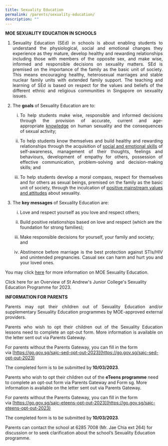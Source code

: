 ```yaml
---
title: Sexuality Education
permalink: /parents/sexuality-education/
description: ""
---
```

<div><strong>MOE SEXUALITY EDUCATION IN SCHOOLS</strong></div>
<div>
<ol>
<li align="justify">Sexuality Education (SEd) in schools is about enabling students to understand the physiological, social and emotional changes they experience as they mature, develop healthy and rewarding relationships including those with members of the opposite sex, and make wise, informed and responsible decisions on sexuality matters. SEd is premised on the importance of the family as the basic unit of society. This means encouraging healthy, heterosexual marriages and stable nuclear family units with extended family support. The teaching and learning of SEd is based on respect for the values and beliefs of the different ethnic and religious communities in Singapore on sexuality issues.</li>
</ol>
</div>
<div>
<ol start="2">
<li>The&nbsp;<strong>goals</strong>&nbsp;of Sexuality Education are to:</li>
</ol>
<ol>
<ol type="i">
<li type="i" align="justify">To help students make wise, responsible and informed decisions through the provision of accurate, current and age-appropriate&nbsp;<u>knowledge</u>&nbsp;on human sexuality and the consequences of sexual activity;</li>
</ol>
</ol>
</div>
<div>
<ol>
<ol start="2" type="i">
<li type="i" align="justify">To help students know themselves and build healthy and rewarding relationships through the acquisition of&nbsp;<u>social and emotional skills</u>&nbsp;of self-awareness, management of their thoughts, feelings and behaviours, development of empathy for others, possession of effective communication, problem-solving and decision-making skills; and</li>
</ol>
</ol>
</div>
<div>
<ol>
<ol start="3" type="i">
<li type="i" align="justify">To help students develop a moral compass, respect for themselves and for others as sexual beings, premised on the family as the basic unit of society, through the inculcation of&nbsp;<u>positive mainstream values and attitudes</u>&nbsp;about sexuality.</li>
</ol>
</ol>
</div>
<div>
<ol start="3">
<li>The&nbsp;<strong>key messages</strong>&nbsp;of Sexuality Education are:</li>
</ol>
<ol start="3">
<ol type="i">
<li type="i">Love and respect yourself as you love and respect others;</li>
</ol>
<ol start="2" type="i">
<li type="i">Build positive relationships based on love and respect (which are the foundation for strong families);</li>
</ol>
<ol start="3" type="i">
<li type="i">Make responsible decisions for yourself, your family and society; and</li>
</ol>
</ol>
</div>
<div>
<ol>
<ol start="4" type="i">
<li type="i" align="justify">Abstinence before marriage is the best protection against STIs/HIV and unintended pregnancies. Casual sex can harm and hurt you and your loved ones.</li>
</ol>
</ol>
</div>

You may click [here](https://www.moe.gov.sg/education-in-sg/our-programmes/sexuality-education) for more information on MOE Sexuality Education. 

Click here for an Overview of St Andrew's Junior College's Sexuality Education Programme for 2023. <br>

<strong> INFORMATION FOR PARENTS </strong>
<p align="justify">Parents may opt their children out of Sexuality Education and/or supplementary Sexuality Education programmes by MOE-approved external providers. </p>

<p align="justify">Parents who wish to opt their children out of the Sexuality Education lessons need to complete an opt-out form. More information is available on the letter sent out via Parents Gateway.  </p>

For parents without the Parents Gateway, you can fill in the form via [https://go.gov.sg/sajc-sed-opt-out-2023](https://go.gov.sg/sajc-sed-opt-out-2023)
<div>
The completed form is to be submitted by<strong> 10/03/2023</strong>.</div>

<a align="justify">Parents who wish to opt their children out of the **eTeens programme** need to complete an opt-out form via Parents Gateway and Form sg. More information is available on the letter sent out via Parents Gateway. </a>

For parents without the Parents Gateway, you can fill in the form via [https://go.gov.sg/sajc-eteens-opt-out-2023](https://go.gov.sg/sajc-eteens-opt-out-2023)

The completed form is to be submitted by<strong> 10/03/2023</strong>.</div>

<a align="justify">Parents can contact the school at 6285 7008 (Mr. Jae Chia ext 264) for discussion or to seek clarification about the school’s Sexuality Education programme. </a>